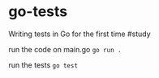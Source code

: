 # go-tests
Writing tests in Go for the first time #study

run the code on main.go `go run .` 

run the tests `go test` 
